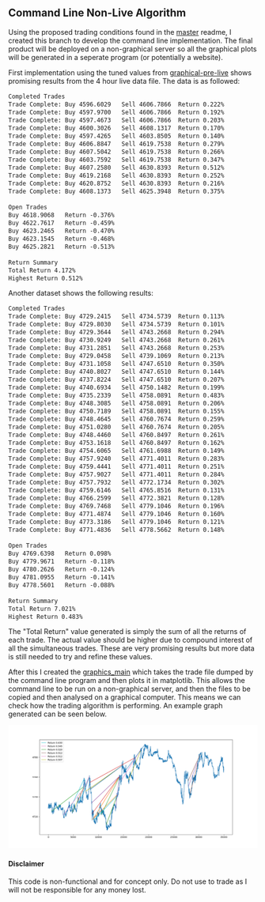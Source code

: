 ## Command Line Non-Live Algorithm

Using the proposed trading conditions found in the [master](https://github.com/jamesstocktonj1/Crypto#algorithm-finalisation) readme, I created this branch to develop the command line implementation. The final product will be deployed on a non-graphical server so all the graphical plots will be generated in a seperate program (or potentially a website).

First implementation using the tuned values from [graphical-pre-live](https://github.com/jamesstocktonj1/Crypto/tree/graphical-pre-live) shows promising results from the 4 hour live data file. The data is as followed:

```text
Completed Trades
Trade Complete: Buy 4596.6029   Sell 4606.7866  Return 0.222%
Trade Complete: Buy 4597.9700   Sell 4606.7866  Return 0.192%
Trade Complete: Buy 4597.4673   Sell 4606.7866  Return 0.203%
Trade Complete: Buy 4600.3026   Sell 4608.1317  Return 0.170%
Trade Complete: Buy 4597.4265   Sell 4603.8505  Return 0.140%
Trade Complete: Buy 4606.8847   Sell 4619.7538  Return 0.279%
Trade Complete: Buy 4607.5042   Sell 4619.7538  Return 0.266%
Trade Complete: Buy 4603.7592   Sell 4619.7538  Return 0.347%
Trade Complete: Buy 4607.2580   Sell 4630.8393  Return 0.512%
Trade Complete: Buy 4619.2168   Sell 4630.8393  Return 0.252%
Trade Complete: Buy 4620.8752   Sell 4630.8393  Return 0.216%
Trade Complete: Buy 4608.1373   Sell 4625.3948  Return 0.375%

Open Trades
Buy 4618.9068   Return -0.376%
Buy 4622.7617   Return -0.459%
Buy 4623.2465   Return -0.470%
Buy 4623.1545   Return -0.468%
Buy 4625.2821   Return -0.513%

Return Summary
Total Return 4.172%
Highest Return 0.512%
```
Another dataset shows the following results:
```text
Completed Trades
Trade Complete: Buy 4729.2415   Sell 4734.5739  Return 0.113%
Trade Complete: Buy 4729.8030   Sell 4734.5739  Return 0.101%
Trade Complete: Buy 4729.3644   Sell 4743.2668  Return 0.294%
Trade Complete: Buy 4730.9249   Sell 4743.2668  Return 0.261%
Trade Complete: Buy 4731.2851   Sell 4743.2668  Return 0.253%
Trade Complete: Buy 4729.0458   Sell 4739.1069  Return 0.213%
Trade Complete: Buy 4731.1058   Sell 4747.6510  Return 0.350%
Trade Complete: Buy 4740.8027   Sell 4747.6510  Return 0.144%
Trade Complete: Buy 4737.8224   Sell 4747.6510  Return 0.207%
Trade Complete: Buy 4740.6934   Sell 4750.1482  Return 0.199%
Trade Complete: Buy 4735.2339   Sell 4758.0891  Return 0.483%
Trade Complete: Buy 4748.3085   Sell 4758.0891  Return 0.206%
Trade Complete: Buy 4750.7189   Sell 4758.0891  Return 0.155%
Trade Complete: Buy 4748.4645   Sell 4760.7674  Return 0.259%
Trade Complete: Buy 4751.0280   Sell 4760.7674  Return 0.205%
Trade Complete: Buy 4748.4460   Sell 4760.8497  Return 0.261%
Trade Complete: Buy 4753.1618   Sell 4760.8497  Return 0.162%
Trade Complete: Buy 4754.6065   Sell 4761.6988  Return 0.149%
Trade Complete: Buy 4757.9240   Sell 4771.4011  Return 0.283%
Trade Complete: Buy 4759.4441   Sell 4771.4011  Return 0.251%
Trade Complete: Buy 4757.9027   Sell 4771.4011  Return 0.284%
Trade Complete: Buy 4757.7932   Sell 4772.1734  Return 0.302%
Trade Complete: Buy 4759.6146   Sell 4765.8516  Return 0.131%
Trade Complete: Buy 4766.2599   Sell 4772.3821  Return 0.128%
Trade Complete: Buy 4769.7468   Sell 4779.1046  Return 0.196%
Trade Complete: Buy 4771.4874   Sell 4779.1046  Return 0.160%
Trade Complete: Buy 4773.3186   Sell 4779.1046  Return 0.121%
Trade Complete: Buy 4771.4836   Sell 4778.5662  Return 0.148%

Open Trades
Buy 4769.6398   Return 0.098%
Buy 4779.9671   Return -0.118%
Buy 4780.2626   Return -0.124%
Buy 4781.0955   Return -0.141%
Buy 4778.5601   Return -0.088%

Return Summary
Total Return 7.021%
Highest Return 0.483%
```

The "Total Return" value generated is simply the sum of all the returns of each trade. The actual value should be higher due to compound interest of all the simultaneous trades. These are very promising results but more data is still needed to try and refine these values.

After this I created the [graphics_main](https://github.com/jamesstocktonj1/Crypto/blob/cmd-pre-live/graphics_main.py) which takes the trade file dumped by the command line program and then plots it in matplotlib. This allows the command line to be run on a non-graphical server, and then the files to be copied and then analysed on a graphical computer. This means we can check how the trading algorithm is performing. An example graph generated can be seen below.

<p align="center"><img src="https://github.com/jamesstocktonj1/Crypto/blob/main/media/cmd_graphic_output.png"></p>

#### Disclaimer
This code is non-functional and for concept only. Do not use to trade as I will not be responsible for any money lost.
